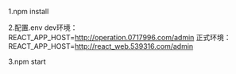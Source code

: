 1.npm install

2.配置.env
dev环境：REACT_APP_HOST=http://operation.0717996.com/admin
正式环境：REACT_APP_HOST=http://react_web.539316.com/admin

3.npm start

